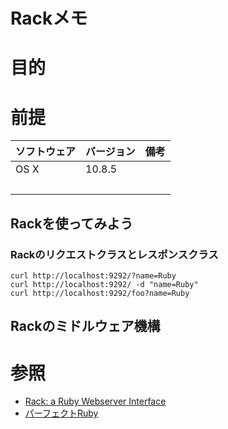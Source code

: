 Rackメモ
===
# 目的
# 前提
| ソフトウェア     | バージョン    | 備考         |
|:---------------|:-------------|:------------|
| OS X           |10.8.5        |             |
|           　　　|        |             |

## Rackを使ってみよう
### Rackのリクエストクラスとレスポンスクラス

```
curl http://localhost:9292/?name=Ruby
curl http://localhost:9292/ -d "name=Ruby"
curl http://localhost:9292/foo?name=Ruby
```

## Rackのミドルウェア機構


# 参照

+ [Rack: a Ruby Webserver Interface](http://rack.github.io/)
+ [パーフェクトRuby](http://gihyo.jp/book/2013/978-4-7741-5879-2)
